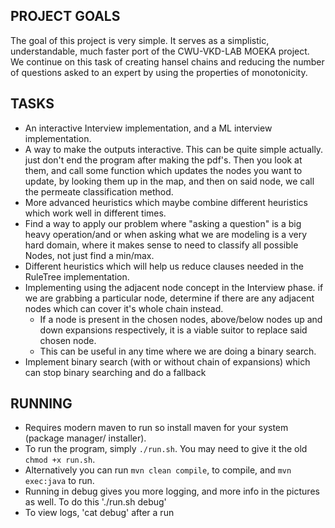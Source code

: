 ## PROJECT GOALS ##
The goal of this project is very simple. It serves as a simplistic, understandable, much faster port of the CWU-VKD-LAB MOEKA project. We continue on this task of creating hansel chains and reducing the number of questions asked to an expert by using the properties of monotonicity.

## TASKS ## 
- An interactive Interview implementation, and a ML interview implementation.
- A way to make the outputs interactive. This can be quite simple actually. just don't end the program after making the pdf's. Then you look at them, and call some function which updates the nodes you want to update, by looking them up in the map, and then on said node, we call the permeate classification method.
- More advanced heuristics which maybe combine different heuristics which work well in different times.
- Find a way to apply our problem where "asking a question" is a big heavy operation/and or when asking what we are modeling is a very hard domain, where it makes sense to need to classify all possible Nodes, not just find a min/max.
- Different heuristics which will help us reduce clauses needed in the RuleTree implementation.
- Implementing using the adjacent node concept in the Interview phase. if we are grabbing a particular node, determine if there are any adjacent nodes which can cover it's whole chain instead.
  - If a node is present in the chosen nodes, above/below nodes up and down expansions respectively, it is a viable suitor to replace said chosen node.
  - This can be useful in any time where we are doing a binary search.
- Implement binary search (with or without chain of expansions) which can stop binary searching and do a fallback

## RUNNING ##
- Requires modern maven to run so install maven for your system (package manager/ installer).
- To run the program, simply `./run.sh`. You may need to give it the old `chmod +x run.sh`.
- Alternatively you can run `mvn clean compile`, to compile, and `mvn exec:java` to run. 
- Running in debug gives you more logging, and more info in the pictures as well. To do this './run.sh debug'
- To view logs, 'cat debug' after a run
